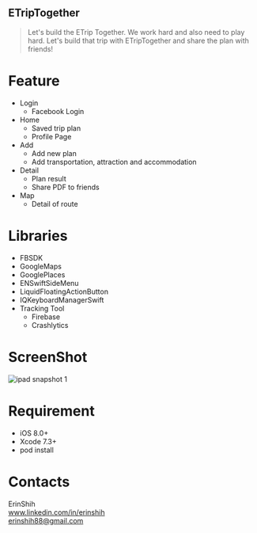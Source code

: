 ## ETripTogether
> Let's build the ETrip Together. We work hard and also need to play hard. Let's build that trip with ETripTogether and share the plan with friends!

# Feature
  * Login
    * Facebook Login
  * Home
    * Saved trip plan
    * Profile Page
  * Add
    * Add new plan
    * Add transportation, attraction and accommodation
  * Detail
    * Plan result
    * Share PDF to friends
  * Map
    * Detail of route

# Libraries
  * FBSDK
  * GoogleMaps
  * GooglePlaces
  * ENSwiftSideMenu
  * LiquidFloatingActionButton
  * IQKeyboardManagerSwift
  * Tracking Tool
    * Firebase
    * Crashlytics


# ScreenShot
![ipad snapshot 1](https://cloud.githubusercontent.com/assets/21031430/19998310/190743d8-a2a7-11e6-84d1-2eb5a2579b87.png)



# Requirement
  * iOS 8.0+
  * Xcode 7.3+
  * pod install

# Contacts
ErinShih
<br>www.linkedin.com/in/erinshih
<br>erinshih88@gmail.com